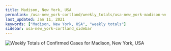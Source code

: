 ```yaml
---
title: Madison, New York, USA
permalink: /usa-new_york-cortland/weekly_totals/usa-new_york-madison-weekly_totals.html
last_updated: Jan 11, 2021
keywords: ["Madison, New York, USA", "weekly totals"]
sidebar: usa-new_york-cortland_sidebar
---
```


![Weekly Totals of Confirmed Cases for Madison, New York, USA](/covid_tracker/images/graphs/usa-new_york-madison-weekly_totals_graph.png)

